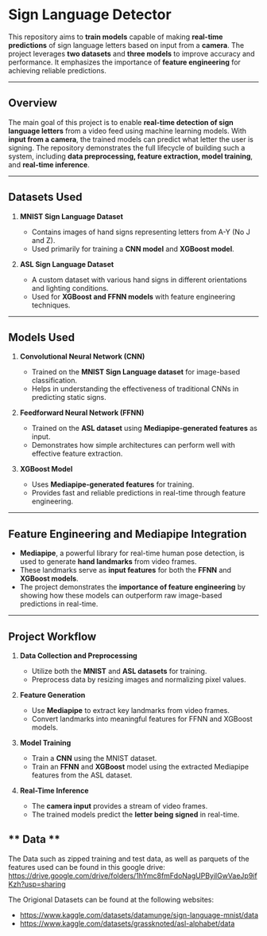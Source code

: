 # **Sign Language Detector**

This repository aims to **train models** capable of making **real-time predictions** of sign language letters based on input from a **camera**. The project leverages **two datasets** and **three models** to improve accuracy and performance. It emphasizes the importance of **feature engineering** for achieving reliable predictions.

---

## **Overview**

The main goal of this project is to enable **real-time detection of sign language letters** from a video feed using machine learning models. With **input from a camera**, the trained models can predict what letter the user is signing. The repository demonstrates the full lifecycle of building such a system, including **data preprocessing, feature extraction, model training**, and **real-time inference**.

---

## **Datasets Used**

1. **MNIST Sign Language Dataset**  
   - Contains images of hand signs representing letters from A-Y (No J and Z).  
   - Used primarily for training a **CNN model** and **XGBoost model**.

2. **ASL Sign Language Dataset**  
   - A custom dataset with various hand signs in different orientations and lighting conditions.  
   - Used for **XGBoost and FFNN models** with feature engineering techniques.

---

## **Models Used**

1. **Convolutional Neural Network (CNN)**  
   - Trained on the **MNIST Sign Language dataset** for image-based classification.  
   - Helps in understanding the effectiveness of traditional CNNs in predicting static signs.

2. **Feedforward Neural Network (FFNN)**  
   - Trained on the **ASL dataset** using **Mediapipe-generated features** as input.  
   - Demonstrates how simple architectures can perform well with effective feature extraction.

3. **XGBoost Model**  
   - Uses **Mediapipe-generated features** for training.  
   - Provides fast and reliable predictions in real-time through feature engineering.

---

## **Feature Engineering and Mediapipe Integration**

- **Mediapipe**, a powerful library for real-time human pose detection, is used to generate **hand landmarks** from video frames.
- These landmarks serve as **input features** for both the **FFNN** and **XGBoost models**.
- The project demonstrates the **importance of feature engineering** by showing how these models can outperform raw image-based predictions in real-time.

---

## **Project Workflow**

1. **Data Collection and Preprocessing**  
   - Utilize both the **MNIST** and **ASL datasets** for training.  
   - Preprocess data by resizing images and normalizing pixel values.

2. **Feature Generation**  
   - Use **Mediapipe** to extract key landmarks from video frames.  
   - Convert landmarks into meaningful features for FFNN and XGBoost models.

3. **Model Training**  
   - Train a **CNN** using the MNIST dataset.  
   - Train an **FFNN** and **XGBoost** model using the extracted Mediapipe features from the ASL dataset.

4. **Real-Time Inference**  
   - The **camera input** provides a stream of video frames.  
   - The trained models predict the **letter being signed** in real-time.

## ** Data **

The Data such as zipped training and test data, as well as parquets of the features used can be found in this google drive:
https://drive.google.com/drive/folders/1hYmc8fmFdoNagUPByilGwVaeJp9ifKzh?usp=sharing

The Origional Datasets can be found at the following websites:
   - https://www.kaggle.com/datasets/datamunge/sign-language-mnist/data
   - https://www.kaggle.com/datasets/grassknoted/asl-alphabet/data
